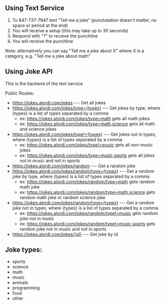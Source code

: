 ## Using Text Service

1. To 847-737-7947 text "Tell me a joke" (punctutation doesn't matter, no space or period at the end)
2. You will receive a setup (this may take up to 30 seconds)
3. Respond with "?" to receive the punchline
4. You will receive the punchline

Note: alternatively you can say "Tell me a joke about X" where X is a category, e.g. "Tell me a joke about math"


## Using Joke API
This is the backend of the text service

Public Routes:
- https://jokes.alordi.com/jokes --- Get all jokes
- https://jokes.alordi.com/jokes/type={types} --- Get jokes by type, where {types} is a list of types separated by a comma
  - ex: https://jokes.alordi.com/jokes/type=math gets all math jokes
  - ex: https://jokes.alordi.com/jokes/type=math,science gets all math and science jokes
- https://jokes.alordi.com/jokes/type!={types} --- Get jokes not in types, where {types} is a list of types separated by a comma
  - ex: https://jokes.alordi.com/jokes/type!=music gets all non-music jokes
  - ex: https://jokes.alordi.com/jokes/type=music,sports gets all jokes not in music and not in sports
- https://jokes.alordi.com/jokes/random --- Get a random joke
- https://jokes.alordi.com/jokes/random/type={types} --- Get a random joke by type, where {types} is a list of types separated by a comma
  - ex: https://jokes.alordi.com/jokes/random/type=math gets random math joke
  - ex: https://jokes.alordi.com/jokes/random/type=math,science gets random math joke or random science joke
- https://jokes.alordi.com/jokes/random/type={types} --- Get a random joke not in types, where {types} is a list of types separated by a comma
  - ex: https://jokes.alordi.com/jokes/random/type!=music gets random joke not in music
  - ex: https://jokes.alordi.com/jokes/random/type!=music,sports gets random joke not in music and not in sports
- https://jokes.alordi.com/jokes/{id} --- Get joke by id


## Joke types:
- sports
- science
- math
- music
- animals
- programming
- food
- other

